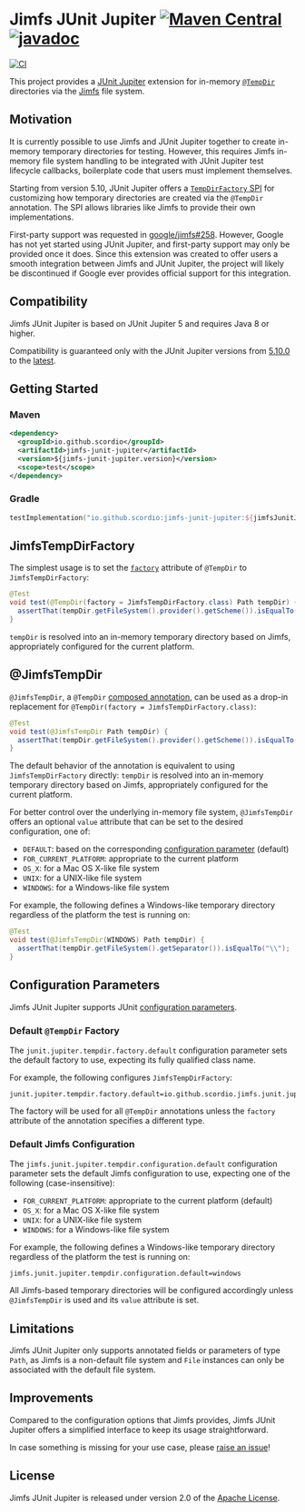 # Jimfs JUnit Jupiter [![Maven Central](https://img.shields.io/maven-central/v/io.github.scordio/jimfs-junit-jupiter?label=Maven%20Central)](https://mvnrepository.com/artifact/io.github.scordio/jimfs-junit-jupiter) [![javadoc](https://javadoc.io/badge2/io.github.scordio/jimfs-junit-jupiter/javadoc.svg)](https://javadoc.io/doc/io.github.scordio/jimfs-junit-jupiter)

[![CI](https://github.com/scordio/jimfs-junit-jupiter/actions/workflows/main.yml/badge.svg?branch=main)](https://github.com/scordio/jimfs-junit-jupiter/actions/workflows/main.yml?query=branch%3Amain)

This project provides a [JUnit Jupiter][] extension for in-memory
[`@TempDir`](https://junit.org/junit5/docs/current/api/org.junit.jupiter.api/org/junit/jupiter/api/io/TempDir.html)
directories via the [Jimfs][] file system.

## Motivation

It is currently possible to use Jimfs and JUnit Jupiter together to create in-memory temporary directories for testing.
However, this requires Jimfs in-memory file system handling to be integrated with JUnit Jupiter test lifecycle callbacks,
boilerplate code that users must implement themselves.

Starting from version 5.10, JUnit Jupiter offers a
[`TempDirFactory` SPI](https://junit.org/junit5/docs/5.10.0/user-guide/#writing-tests-built-in-extensions-TempDirectory)
for customizing how temporary directories are created via the `@TempDir` annotation.
The SPI allows libraries like Jimfs to provide their own implementations.

First-party support was requested in [google/jimfs#258](https://github.com/google/jimfs/issues/258).
However, Google has not yet started using JUnit Jupiter, and first-party support may only be provided once it does.
Since this extension was created to offer users a smooth integration between Jimfs and JUnit Jupiter, the project will
likely be discontinued if Google ever provides official support for this integration.

## Compatibility

Jimfs JUnit Jupiter is based on JUnit Jupiter 5 and requires Java 8 or higher.

Compatibility is guaranteed only with the JUnit Jupiter versions from
[5.10.0](https://junit.org/junit5/docs/5.10.0/release-notes/index.html)
to the
[latest](https://junit.org/junit5/docs/current/release-notes/index.html).

## Getting Started

### Maven

```xml
<dependency>
  <groupId>io.github.scordio</groupId>
  <artifactId>jimfs-junit-jupiter</artifactId>
  <version>${jimfs-junit-jupiter.version}</version>
  <scope>test</scope>
</dependency>
```

### Gradle

```kotlin
testImplementation("io.github.scordio:jimfs-junit-jupiter:${jimfsJunitJupiterVersion}")
```

## JimfsTempDirFactory

The simplest usage is to set the
[`factory`](https://junit.org/junit5/docs/current/api/org.junit.jupiter.api/org/junit/jupiter/api/io/TempDir.html#factory())
attribute of `@TempDir` to `JimfsTempDirFactory`:

```java
@Test
void test(@TempDir(factory = JimfsTempDirFactory.class) Path tempDir) {
  assertThat(tempDir.getFileSystem().provider().getScheme()).isEqualTo("jimfs");
}
```

`tempDir` is resolved into an in-memory temporary directory based on Jimfs, appropriately configured for the current
platform.

## @JimfsTempDir

`@JimfsTempDir`, a `@TempDir`
[composed annotation](https://junit.org/junit5/docs/current/user-guide/#writing-tests-meta-annotations),
can be used as a drop-in replacement for `@TempDir(factory = JimfsTempDirFactory.class)`:

```java
@Test
void test(@JimfsTempDir Path tempDir) {
  assertThat(tempDir.getFileSystem().provider().getScheme()).isEqualTo("jimfs");
}
```

The default behavior of the annotation is equivalent to using `JimfsTempDirFactory` directly:
`tempDir` is resolved into an in-memory temporary directory based on Jimfs, appropriately configured for the current
platform.

For better control over the underlying in-memory file system, `@JimfsTempDir` offers an optional `value` attribute
that can be set to the desired configuration, one of:
* `DEFAULT`: based on the corresponding [configuration parameter](#default-jimfs-configuration) (default)
* `FOR_CURRENT_PLATFORM`: appropriate to the current platform
* `OS_X`: for a Mac OS X-like file system
* `UNIX`: for a UNIX-like file system
* `WINDOWS`: for a Windows-like file system

For example, the following defines a Windows-like temporary directory regardless of the platform the test
is running on:

```java
@Test
void test(@JimfsTempDir(WINDOWS) Path tempDir) {
  assertThat(tempDir.getFileSystem().getSeparator()).isEqualTo("\\");
}
```

## Configuration Parameters

Jimfs JUnit Jupiter supports JUnit
[configuration parameters](https://junit.org/junit5/docs/current/user-guide/#running-tests-config-params).

### Default `@TempDir` Factory

The `junit.jupiter.tempdir.factory.default` configuration parameter sets the default factory to use, expecting its
fully qualified class name.

For example, the following configures `JimfsTempDirFactory`:

```properties
junit.jupiter.tempdir.factory.default=io.github.scordio.jimfs.junit.jupiter.JimfsTempDirFactory
```

The factory will be used for all `@TempDir` annotations unless the `factory` attribute of the annotation
specifies a different type.

### Default Jimfs Configuration

The `jimfs.junit.jupiter.tempdir.configuration.default` configuration parameter sets the default Jimfs configuration
to use, expecting one of the following (case-insensitive):
* `FOR_CURRENT_PLATFORM`: appropriate to the current platform (default)
* `OS_X`: for a Mac OS X-like file system
* `UNIX`: for a UNIX-like file system
* `WINDOWS`: for a Windows-like file system

For example, the following defines a Windows-like temporary directory regardless of the platform the test
is running on:

```properties
jimfs.junit.jupiter.tempdir.configuration.default=windows
```

All Jimfs-based temporary directories will be configured accordingly unless `@JimfsTempDir` is used and
its `value` attribute is set.

## Limitations

Jimfs JUnit Jupiter only supports annotated fields or parameters of type `Path`, as Jimfs is a non-default file
system and `File` instances can only be associated with the default file system.

## Improvements

Compared to the configuration options that Jimfs provides, Jimfs JUnit Jupiter offers a simplified interface to keep
its usage straightforward.

In case something is missing for your use case, please [raise an issue](../../issues/new)!

## License

Jimfs JUnit Jupiter is released under version 2.0 of the [Apache License][].

[Apache License]: https://www.apache.org/licenses/LICENSE-2.0
[Jimfs]: https://github.com/google/jimfs
[JUnit Jupiter]: https://github.com/junit-team/junit5
